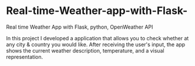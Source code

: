 # Real-time-Weather-app-with-Flask-
Real time Weather App with Flask, python, OpenWeather API

In this project I developed a application that allows you to check whether at any city & country you would like.
After receiving the user's input, the app shows the current weather description, temperature, and a visual representation. 


